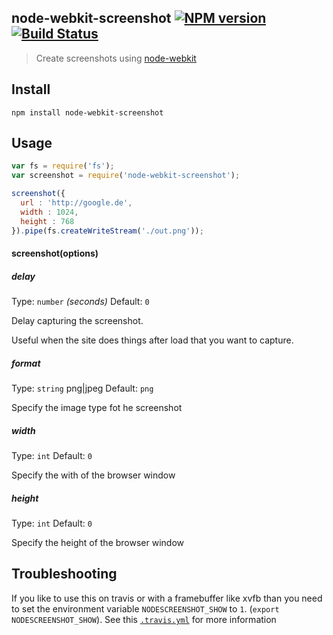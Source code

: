 node-webkit-screenshot [![NPM version](https://badge.fury.io/js/node-webkit-screenshot.svg)](http://badge.fury.io/js/node-webkit-screenshot) [![Build Status](https://travis-ci.org/FWeinb/node-webkit-screenshot.svg?branch=master)](https://travis-ci.org/FWeinb/node-webkit-screenshot)
---
> Create screenshots using [node-webkit](https://github.com/rogerwang/node-webkit)

## Install

```shell
npm install node-webkit-screenshot
```


## Usage

```js
var fs = require('fs');
var screenshot = require('node-webkit-screenshot');

screenshot({
  url : 'http://google.de',
  width : 1024,
  height : 768
}).pipe(fs.createWriteStream('./out.png'));
```

#### screenshot(options)

##### delay

Type: `number` *(seconds)*
Default: `0`

Delay capturing the screenshot.

Useful when the site does things after load that you want to capture.

##### format

Type: `string` png|jpeg
Default: `png`

Specify the image type fot he screenshot

##### width

Type: `int`
Default: `0`

Specify the with of the browser window

##### height

Type: `int`
Default: `0`

Specify the height of the browser window

## Troubleshooting

If you like to use this on travis or with a framebuffer like xvfb than you need to set the environment variable
`NODESCREENSHOT_SHOW` to `1`. (`export NODESCREENSHOT_SHOW`).
See this [`.travis.yml`](https://github.com/FWeinb/node-webkit-screenshot/blob/master/.travis.yml) for more information




